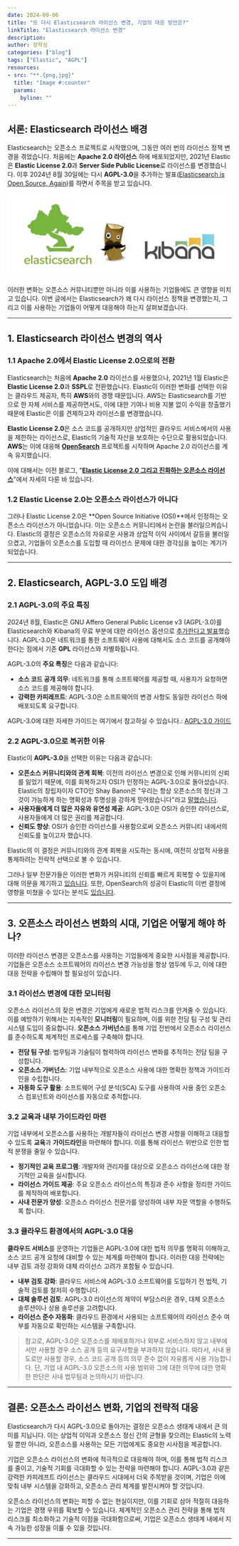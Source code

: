 ```yaml
---
date: 2024-09-06
title: "또 다시 Elasticsearch 라이선스 변경, 기업의 대응 방안은?"
linkTitle: "Elasticsearch 라이선스 변경"
description: 
author: 장학성
categories: ["blog"]
tags: ["Elastic", "AGPL"]
resources:
- src: "**.{png,jpg}"
  title: "Image #:counter"
  params:
    byline: ""
---
```


## 서론: Elasticsearch 라이선스 배경

Elasticsearch는 오픈소스 프로젝트로 시작했으며, 그동안 여러 번의 라이선스 정책 변경을 겪었습니다. 처음에는 **Apache 2.0 라이선스** 하에 배포되었지만, 2021년 Elastic은 **Elastic License 2.0**과 **Server Side Public License**로 라이선스를 변경했습니다. 이후 2024년 8월 30일에는 다시 **AGPL-3.0**을 추가하는 발표([Elasticsearch is Open Source, Again](https://www.elastic.co/kr/blog/elasticsearch-is-open-source-again))를 하면서 주목을 받고 있습니다.


![](./featured_original-elastic-logos.png)

이러한 변화는 오픈소스 커뮤니티뿐만 아니라 이를 사용하는 기업들에도 큰 영향을 미치고 있습니다. 이번 글에서는 Elasticsearch가 왜 다시 라이선스 정책을 변경했는지, 그리고 이를 사용하는 기업들이 어떻게 대응해야 하는지 살펴보겠습니다.

---

## 1. Elasticsearch 라이선스 변경의 역사

### 1.1 Apache 2.0에서 Elastic License 2.0으로의 전환
Elasticsearch는 처음에 **Apache 2.0** 라이선스를 사용했으나, 2021년 1월 Elastic은 **Elastic License 2.0**과 **SSPL**로 전환했습니다. Elastic이 이러한 변화를 선택한 이유는 클라우드 제공자, 특히 **AWS**와의 경쟁 때문입니다. AWS는 Elasticsearch를 기반으로 한 자체 서비스를 제공하면서도, 이에 대한 기여나 비용 지불 없이 수익을 창출했기 때문에 Elastic은 이를 견제하고자 라이선스를 변경했습니다.

**Elastic License 2.0**은 소스 코드를 공개하지만 상업적인 클라우드 서비스에서의 사용을 제한하는 라이선스로, Elastic의 기술적 자산을 보호하는 수단으로 활용되었습니다. **AWS**는 이에 대응해 **[OpenSearch](https://opensearch.org/)** 프로젝트를 시작하며 Apache 2.0 라이선스를 계속 유지했습니다. 

이에 대해서는 이전 블로그, "**[Elastic License 2.0 그리고 진화하는 오픈소스 라이선스](https://sktelecom.github.io/blog/2021/20210328-elasticlicense/)**"에서 자세히 다룬 바 있습니다. 

### 1.2 Elastic License 2.0는 오픈소스 라이선스가 아니다
그러나 Elastic License 2.0은 **Open Source Initiative (OSI)**에서 인정하는 오픈소스 라이선스가 아니었습니다. 이는 오픈소스 커뮤니티에서 논란을 불러일으켜습니다. Elastic의 결정은 오픈소스의 자유로운 사용과 상업적 이익 사이에서 갈등을 불러일으켰고, 기업들이 오픈소스를 도입할 때 라이선스 문제에 대한 경각심을 높이는 계기가 되었습니다.

---

## 2. Elasticsearch, AGPL-3.0 도입 배경

### 2.1 AGPL-3.0의 주요 특징

2024년 8월, Elastic은 GNU Affero General Public License v3 (AGPL-3.0)를 Elasticsearch와 Kibana의 무료 부분에 대한 라이선스 옵션으로 [추가한다고 발표](https://www.elastic.co/kr/blog/elasticsearch-is-open-source-again)했습니다. AGPL-3.0은 네트워크를 통한 소프트웨어 사용에 대해서도 소스 코드를 공개해야 한다는 점에서 기존 **GPL** 라이선스와 차별화됩니다.

AGPL-3.0의 **주요 특징**은 다음과 같습니다:
- **소스 코드 공개 의무**: 네트워크를 통해 소프트웨어를 제공할 때, 사용자가 요청하면 소스 코드를 제공해야 합니다.
- **강력한 카피레프트**: AGPL-3.0은 소프트웨어의 변경 사항도 동일한 라이선스 하에 배포되도록 요구합니다.

AGPL-3.0에 대한 자세한 가이드는 여기에서 참고하실 수 있습니다.: [AGPL-3.0 가이드](https://sktelecom.github.io/guide/use/obligation/agpl-3.0/)

### 2.2 AGPL-3.0으로 복귀한 이유

Elastic이 **AGPL-3.0**을 선택한 이유는 다음과 같습니다:

- **오픈소스 커뮤니티와의 관계 회복**: 이전의 라이선스 변경으로 인해 커뮤니티의 신뢰를 잃었기 때문에, 이를 회복하고자 OSI가 인정하는 AGPL-3.0으로 돌아섰습니다. Elastic의 창립자이자 CTO인 Shay Banon은 "우리는 항상 오픈소스의 정신과 그것이 가능하게 하는 명확성과 투명성을 강하게 믿어왔습니다"라고 [말했습니다](https://www.elastic.co/pricing/faq/licensing). 
- **사용자들에게 더 많은 자유와 유연성 제공**: AGPL-3.0은 OSI가 승인한 라이선스로, 사용자들에게 더 많은 권리를 제공합니다.
- **신뢰도 향상**: OSI가 승인한 라이선스를 사용함으로써 오픈소스 커뮤니티 내에서의 신뢰도를 높이고자 했습니다.

Elastic의 이 결정은 커뮤니티와의 관계 회복을 시도하는 동시에, 여전히 상업적 사용을 통제하려는 전략적 선택으로 볼 수 있습니다. 

그러나 일부 전문가들은 이러한 변화가 커뮤니티의 신뢰를 빠르게 회복할 수 있을지에 대해 의문을 제기하고 [있습니다](https://www.infoq.com/news/2024/09/elastic-open-source-agpl/). 또한, OpenSearch의 성공이 Elastic의 이번 결정에 영향을 미쳤을 수 있다는 분석도 [있습니다](https://www.computing.co.uk/news/4352646/elastic-returns-open-source-fold).


---

## 3. 오픈소스 라이선스 변화의 시대, 기업은 어떻게 해야 하나? 

이러한 라이선스 변경은 오픈소스를 사용하는 기업들에게 중요한 시사점을 제공합니다. 기업들은 오픈소스 소프트웨어의 라이선스 변경 가능성을 항상 염두에 두고, 이에 대한 대응 전략을 수립해야 할 필요성이 있습니다.

### 3.1 라이선스 변경에 대한 모니터링
오픈소스 라이선스의 잦은 변경은 기업에게 새로운 법적 리스크를 안겨줄 수 있습니다. 이를 예방하기 위해서는 지속적인 **모니터링**이 필요하며, 이를 위한 전담 팀 구성 및 관리 시스템 도입이 중요합니다. **오픈소스 가버넌스**를 통해 기업 전반에서 오픈소스 라이선스를 준수하도록 체계적인 프로세스를 구축해야 합니다.

- **전담 팀 구성**: 법무팀과 기술팀이 협력하여 라이선스 변화를 추적하는 전담 팀을 구성합니다.
- **오픈소스 가버넌스**: 기업 내부적으로 오픈소스 사용에 대한 명확한 정책과 가이드라인을 수립합니다.
- **자동화 도구 활용**: 소프트웨어 구성 분석(SCA) 도구를 사용하여 사용 중인 오픈소스 컴포넌트와 라이선스를 자동으로 추적합니다.


### 3.2 교육과 내부 가이드라인 마련
기업 내부에서 오픈소스를 사용하는 개발자들이 라이선스 변경 사항을 이해하고 대응할 수 있도록 **교육**과 **가이드라인**을 마련해야 합니다. 이를 통해 라이선스 위반으로 인한 법적 분쟁을 줄일 수 있습니다.

- **정기적인 교육 프로그램**: 개발자와 관리자를 대상으로 오픈소스 라이선스에 대한 정기적인 교육을 실시합니다.
- **라이선스 가이드 제공**: 주요 오픈소스 라이선스의 특징과 준수 사항을 정리한 가이드를 제작하여 배포합니다.
- **사내 전문가 양성**: 오픈소스 라이선스 전문가를 양성하여 내부 자문 역할을 수행하도록 합니다.

### 3.3 클라우드 환경에서의 AGPL-3.0 대응

**클라우드 서비스**를 운영하는 기업들은 AGPL-3.0에 대한 법적 의무를 명확히 이해하고, 소스 코드 공개 요청에 대비할 수 있는 체계를 마련해야 합니다. 이러한 대응 전략에는 내부 검토 과정 강화와 대체 라이선스 고려가 포함될 수 있습니다.

- **내부 검토 강화**: 클라우드 서비스에 AGPL-3.0 소프트웨어를 도입하기 전 법적, 기술적 검토를 철저히 수행합니다.
- **대체 솔루션 검토**: AGPL-3.0 라이선스의 제약이 부담스러운 경우, 대체 오픈소스 솔루션이나 상용 솔루션을 고려합니다.
- **라이선스 준수 자동화**: 클라우드 환경에서 사용되는 소프트웨어의 라이선스 준수 여부를 자동으로 확인하는 시스템을 구축합니다.

> 참고로, AGPL-3.0은 오픈소스를 재배포하거나 외부로 서비스하지 않고 내부에서만 사용할 경우 소스 공개 등의 요구사항을 부과하지 않습니다. 
> 따라서, 사내 용도로만 사용할 경우, 소스 코드 공개 등의 의무 준수 없이 자유롭게 사용 가능합니다. 
> 단, 기업 내 AGPL-3.0 오픈소스의 사용 범위와 그에 대한 의무에 대한 명확한 판단은 사내 법무팀과 논의하시기 바랍니다. 

---

## 결론: 오픈소스 라이선스 변화, 기업의 전략적 대응


Elasticsearch가 다시 AGPL-3.0으로 돌아가는 결정은 오픈소스 생태계 내에서 큰 의미를 지닙니다. 이는 상업적 이익과 오픈소스 정신 간의 균형을 찾으려는 Elastic의 노력일 뿐만 아니라, 오픈소스를 사용하는 모든 기업에게도 중요한 시사점을 제공합니다.

기업은 오픈소스 라이선스의 변화에 적극적으로 대응해야 하며, 이를 통해 법적 리스크를 줄이고, 기술적 기회를 극대화할 수 있는 전략을 마련해야 합니다. AGPL-3.0과 같은 강력한 카피레프트 라이선스는 클라우드 시대에서 더욱 주목받을 것이며, 기업은 이에 맞춰 내부 시스템을 강화하고, 오픈소스 관리 체계를 발전시켜야 할 것입니다. 

오픈소스 라이선스의 변화는 피할 수 없는 현실이지만, 이를 기회로 삼아 적절히 대응하는 기업은 경쟁 우위를 확보할 수 있습니다. 체계적인 오픈소스 관리 전략을 통해 법적 리스크를 최소화하고 기술적 이점을 극대화함으로써, 기업은 오픈소스 생태계 내에서 지속 가능한 성장을 이룰 수 있을 것입니다.


---